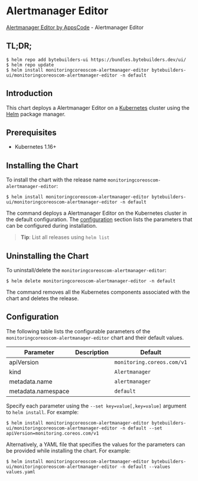 # Alertmanager Editor

[Alertmanager Editor by AppsCode](https://byte.builders) - Alertmanager Editor

## TL;DR;

```console
$ helm repo add bytebuilders-ui https://bundles.bytebuilders.dev/ui/
$ helm repo update
$ helm install monitoringcoreoscom-alertmanager-editor bytebuilders-ui/monitoringcoreoscom-alertmanager-editor -n default
```

## Introduction

This chart deploys a Alertmanager Editor on a [Kubernetes](http://kubernetes.io) cluster using the [Helm](https://helm.sh) package manager.

## Prerequisites

- Kubernetes 1.16+

## Installing the Chart

To install the chart with the release name `monitoringcoreoscom-alertmanager-editor`:

```console
$ helm install monitoringcoreoscom-alertmanager-editor bytebuilders-ui/monitoringcoreoscom-alertmanager-editor -n default
```

The command deploys a Alertmanager Editor on the Kubernetes cluster in the default configuration. The [configuration](#configuration) section lists the parameters that can be configured during installation.

> **Tip**: List all releases using `helm list`

## Uninstalling the Chart

To uninstall/delete the `monitoringcoreoscom-alertmanager-editor`:

```console
$ helm delete monitoringcoreoscom-alertmanager-editor -n default
```

The command removes all the Kubernetes components associated with the chart and deletes the release.

## Configuration

The following table lists the configurable parameters of the `monitoringcoreoscom-alertmanager-editor` chart and their default values.

|     Parameter      | Description |          Default           |
|--------------------|-------------|----------------------------|
| apiVersion         |             | `monitoring.coreos.com/v1` |
| kind               |             | `Alertmanager`             |
| metadata.name      |             | `alertmanager`             |
| metadata.namespace |             | `default`                  |


Specify each parameter using the `--set key=value[,key=value]` argument to `helm install`. For example:

```console
$ helm install monitoringcoreoscom-alertmanager-editor bytebuilders-ui/monitoringcoreoscom-alertmanager-editor -n default --set apiVersion=monitoring.coreos.com/v1
```

Alternatively, a YAML file that specifies the values for the parameters can be provided while
installing the chart. For example:

```console
$ helm install monitoringcoreoscom-alertmanager-editor bytebuilders-ui/monitoringcoreoscom-alertmanager-editor -n default --values values.yaml
```
